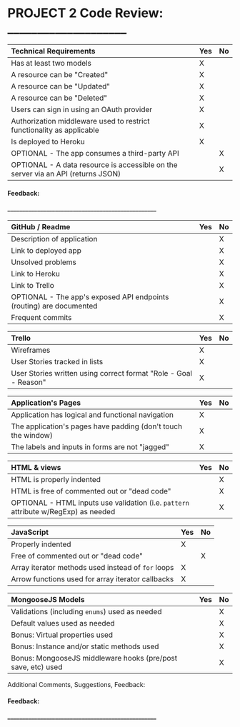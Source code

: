 # PROJECT 2 Code Review: ____________________

Technical Requirements         | Yes | No |
:--                            |:--  |:-- |
Has at least two models        |   X  |    |
A resource can be "Created"  |   X  |    |
A resource can be "Updated"  |   X  |    |
A resource can be "Deleted"  |   X  |    |
Users can sign in using an OAuth provider  |   X  |    |
Authorization middleware used to restrict functionality as applicable | X    |    |
Is deployed to Heroku          |  X   |    |
OPTIONAL - The app consumes a third-party API |     |  X  |
OPTIONAL - A data resource is accessible on the server via an API (returns JSON)   |     | X   |

#### Feedback:  _____________________________________________________<br>__________________________________________________________________<br>_______________________________________________________________

GitHub / Readme                                 | Yes | No |
:--                                    |:--  |:-- |
Description of application |     | X   |
Link to deployed app |  |X  |
Unsolved problems                      |     | X   |
Link to Heroku                         |     |  X  |
Link to Trello                         |     |  X  |
OPTIONAL - The app's exposed API endpoints (routing) are documented   |     | X   |
Frequent commits      |     |  X  |

Trello                                 | Yes | No |
:--                                    | :-- |:-- |
Wireframes                             |   X  |    |
User Stories tracked in lists  |  X   |    |
User Stories written using correct format "Role - Goal - Reason"  |  X   |    |

Application's Pages                           | Yes |  No |
:-- | :-- | :-- |
Application has logical and functional navigation | X | |
The application's pages have padding (don't touch the window) |X | |
The labels and inputs in forms are not "jagged" |X | |

HTML & views                       | Yes |  No |
:-- | :-- | :-- |
HTML is properly indented                     |     |   X  |
HTML is free of commented out or "dead code"  |     |   X  |
OPTIONAL - HTML inputs use validation (i.e. `pattern` attribute w/RegExp) as needed                 |     |   X  |


JavaScript                    | Yes |  No |
:-- | :-- | :-- |
Properly indented                   |  X   |     |
Free of commented out or "dead code"  |     |   X  |
Array iterator methods used instead of `for` loops | X | |
Arrow functions used for array iterator callbacks | X | |

MongooseJS Models                    | Yes |  No |
:-- | :-- | :-- |
Validations (including `enums`) used as needed  |     |  X   |
Default values used as needed  |     |  X   |
Bonus: Virtual properties used  |     |   X  |
Bonus: Instance and/or static methods used | | X |
Bonus: MongooseJS middleware hooks (pre/post save, etc) used | | X  |


Additional Comments, Suggestions, Feedback:

#### Feedback:  _____________________________________________________<br>__________________________________________________________________<br>_______________________________________________________________
